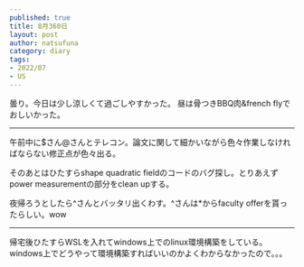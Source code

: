 ```yaml
--- 
published: true
title: 8月360日
layout: post
author: natsufuna
category: diary
tags: 
- 2022/07
- US
---
```

曇り。今日は少し涼しくて過ごしやすかった。
昼は骨つきBBQ肉&french flyでおしいかった。

---
午前中に$さん@さんとテレコン。論文に関して細かいながら色々作業しなければならない修正点が色々出る。

そのあとはひたすらshape quadratic fieldのコードのバグ探し。とりあえずpower measurementの部分をclean upする。

夜帰ろうとしたら^さんとバッタリ出くわす。^さんは*からfaculty offerを貰ったらしい。wow

---
帰宅後ひたすらWSLを入れてwindows上でのlinux環境構築をしている。windows上でどうやって環境構築すればいいのかよくわからなかったので。。。